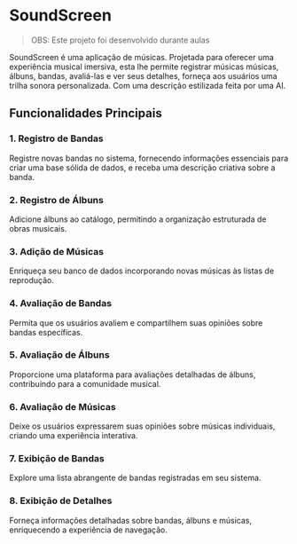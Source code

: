 # SoundScreen
>OBS: Este projeto foi desenvolvido durante aulas

SoundScreen é uma aplicação de músicas. Projetada para oferecer uma experiência musical imersiva, esta lhe permite registrar músicas músicas, álbuns, bandas, avaliá-las e ver seus detalhes, forneça aos usuários uma trilha sonora personalizada. Com uma descrição estilizada feita por uma AI.
## Funcionalidades Principais

### 1. Registro de Bandas
Registre novas bandas no sistema, fornecendo informações essenciais para criar uma base sólida de dados, e receba uma descrição criativa sobre a banda.

### 2. Registro de Álbuns
Adicione álbuns ao catálogo, permitindo a organização estruturada de obras musicais.

### 3. Adição de Músicas
Enriqueça seu banco de dados incorporando novas músicas às listas de reprodução.

### 4. Avaliação de Bandas
Permita que os usuários avaliem e compartilhem suas opiniões sobre bandas específicas.

### 5. Avaliação de Álbuns
Proporcione uma plataforma para avaliações detalhadas de álbuns, contribuindo para a comunidade musical.

### 6. Avaliação de Músicas
Deixe os usuários expressarem suas opiniões sobre músicas individuais, criando uma experiência interativa.

### 7. Exibição de Bandas
Explore uma lista abrangente de bandas registradas em seu sistema.

### 8. Exibição de Detalhes
Forneça informações detalhadas sobre bandas, álbuns e músicas, enriquecendo a experiência de navegação.
